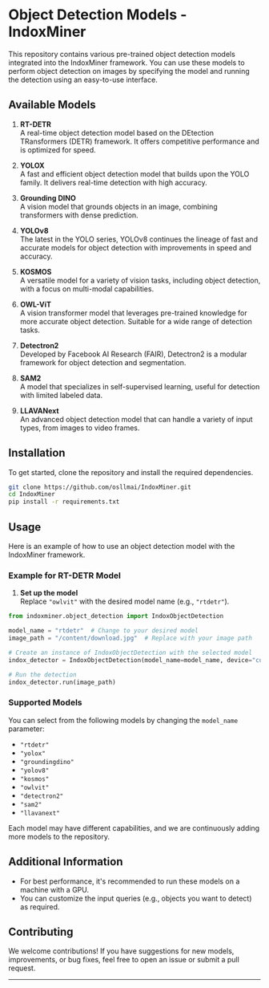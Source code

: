 # Object Detection Models - IndoxMiner

This repository contains various pre-trained object detection models integrated into the IndoxMiner framework. You can use these models to perform object detection on images by specifying the model and running the detection using an easy-to-use interface.

## Available Models

1. **RT-DETR**  
   A real-time object detection model based on the DEtection TRansformers (DETR) framework. It offers competitive performance and is optimized for speed.

2. **YOLOX**  
   A fast and efficient object detection model that builds upon the YOLO family. It delivers real-time detection with high accuracy.

3. **Grounding DINO**  
   A vision model that grounds objects in an image, combining transformers with dense prediction.

4. **YOLOv8**  
   The latest in the YOLO series, YOLOv8 continues the lineage of fast and accurate models for object detection with improvements in speed and accuracy.

5. **KOSMOS**  
   A versatile model for a variety of vision tasks, including object detection, with a focus on multi-modal capabilities.

6. **OWL-ViT**  
   A vision transformer model that leverages pre-trained knowledge for more accurate object detection. Suitable for a wide range of detection tasks.

7. **Detectron2**  
   Developed by Facebook AI Research (FAIR), Detectron2 is a modular framework for object detection and segmentation.

8. **SAM2**  
   A model that specializes in self-supervised learning, useful for detection with limited labeled data.

9. **LLAVANext**  
   An advanced object detection model that can handle a variety of input types, from images to video frames.

## Installation

To get started, clone the repository and install the required dependencies.

```bash
git clone https://github.com/osllmai/IndoxMiner.git
cd IndoxMiner
pip install -r requirements.txt
```

## Usage

Here is an example of how to use an object detection model with the IndoxMiner framework.

### Example for RT-DETR Model

1. **Set up the model**  
   Replace `"owlvit"` with the desired model name (e.g., `"rtdetr"`).

```python
from indoxminer.object_detection import IndoxObjectDetection

model_name = "rtdetr"  # Change to your desired model
image_path = "/content/download.jpg"  # Replace with your image path

# Create an instance of IndoxObjectDetection with the selected model
indox_detector = IndoxObjectDetection(model_name=model_name, device="cuda")

# Run the detection
indox_detector.run(image_path)
```

### Supported Models

You can select from the following models by changing the `model_name` parameter:

- `"rtdetr"`
- `"yolox"`
- `"groundingdino"`
- `"yolov8"`
- `"kosmos"`
- `"owlvit"`
- `"detectron2"`
- `"sam2"`
- `"llavanext"`

Each model may have different capabilities, and we are continuously adding more models to the repository.

## Additional Information

- For best performance, it's recommended to run these models on a machine with a GPU.
- You can customize the input queries (e.g., objects you want to detect) as required.
  
## Contributing

We welcome contributions! If you have suggestions for new models, improvements, or bug fixes, feel free to open an issue or submit a pull request.

---